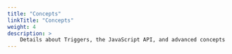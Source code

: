```yaml
---
title: "Concepts"
linkTitle: "Concepts"
weight: 4
description: >
    Details about Triggers, the JavaScript API, and advanced concepts
---
```

